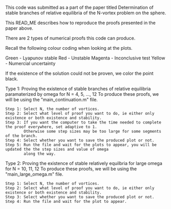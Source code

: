This code was submitted as a part of the paper titled Determination of stable branches of relative
equilibria of the N-vortex problem on the sphere.

This READ_ME describes how to reproduce the proofs presented in the paper above.

There are 2 types of numerical proofs this code can produce.

Recall the following colour coding when looking at the plots.

Green      - Lyapunov stable
Red        - Unstable
Magenta    - Inconclusive test
Yellow     - Numercial uncertainty

If the existence of the solution could not be proven, we color the point black.

Type 1: Proving the existence of stable branches of relative equilibria paramaterized by omega for N = 4, 5, ..., 12
    To produce these proofs, we will be using the "main_continuation.m" file.

    Step 1: Select N, the number of vortices.
    Step 2: Select what level of proof you want to do, ie either only existence or both existence and stability.
    Step 3: If you want the computer to take the time needed to complete the proof everywhere, set adaptive to 1.
            Otherwise some step sizes may be too large for some segments of the branch.
    Step 4: Select whether you want to save the produced plot or not.
    Step 5: Run the file and wait for the plots to appear, you will be updated the the step sizes and value of omega
            along the way.

Type 2: Proving the existence of stable relatively equilbria for large omega for N = 10, 11, 12
    To produce these proofs, we will be using the "main_large_omega.m" file.

    Step 1: Select N, the number of vortices.
    Step 2: Select what level of proof you want to do, ie either only existence or both existence and stability.
    Step 3: Select whether you want to save the produced plot or not.
    Step 4: Run the file and wait for the plot to appear.

